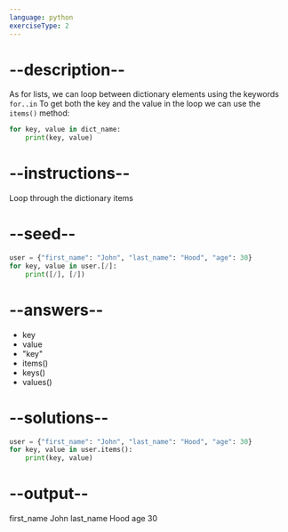 ```yaml
---
language: python
exerciseType: 2
---
```


# --description--

As for lists, we can loop between dictionary elements using the keywords `for..in`
To get both the key and the value in the loop we can use the `items()` method:
```python
for key, value in dict_name:
    print(key, value)
```

# --instructions--

Loop through the dictionary items

# --seed--

```python
user = {"first_name": "John", "last_name": "Hood", "age": 30}
for key, value in user.[/]:
    print([/], [/])
```

# --answers--

- key
- value
- "key"
- items()
- keys()
- values()

# --solutions--

```python
user = {"first_name": "John", "last_name": "Hood", "age": 30}
for key, value in user.items():
    print(key, value)
```

# --output--

first_name John
last_name Hood
age 30
